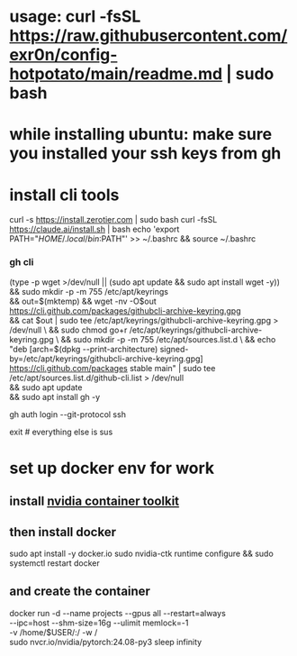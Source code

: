 # usage: curl -fsSL https://raw.githubusercontent.com/exr0n/config-hotpotato/main/readme.md | sudo bash 

# while installing ubuntu: make sure you installed your ssh keys from gh

# install cli tools
curl -s https://install.zerotier.com | sudo bash
curl -fsSL https://claude.ai/install.sh | bash
echo 'export PATH="$HOME/.local/bin:$PATH"' >> ~/.bashrc && source ~/.bashrc

### gh cli 
(type -p wget >/dev/null || (sudo apt update && sudo apt install wget -y)) \
	&& sudo mkdir -p -m 755 /etc/apt/keyrings \
	&& out=$(mktemp) && wget -nv -O$out https://cli.github.com/packages/githubcli-archive-keyring.gpg \
	&& cat $out | sudo tee /etc/apt/keyrings/githubcli-archive-keyring.gpg > /dev/null \
	&& sudo chmod go+r /etc/apt/keyrings/githubcli-archive-keyring.gpg \
	&& sudo mkdir -p -m 755 /etc/apt/sources.list.d \
	&& echo "deb [arch=$(dpkg --print-architecture) signed-by=/etc/apt/keyrings/githubcli-archive-keyring.gpg] https://cli.github.com/packages stable main" | sudo tee /etc/apt/sources.list.d/github-cli.list > /dev/null \
	&& sudo apt update \
	&& sudo apt install gh -y

gh auth login --git-protocol ssh

exit # everything else is sus 

# set up docker env for work
## install [nvidia container toolkit](https://docs.nvidia.com/datacenter/cloud-native/container-toolkit/latest/install-guide.html#linux-distributions)

## then install docker 
sudo apt install -y docker.io
sudo nvidia-ctk runtime configure && sudo systemctl restart docker

## and create the container
docker run -d --name projects --gpus all --restart=always \
  --ipc=host --shm-size=16g --ulimit memlock=-1 \
  -v /home/$USER/:/ -w / \
  sudo nvcr.io/nvidia/pytorch:24.08-py3 sleep infinity
